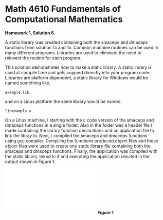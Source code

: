 # Math 4610 Fundamentals of Computational Mathematics
**Homework 1, Solution 6.**

A static library was created containing both the smaceps and dmaceps functions from solution 1a and 1b.
Common machine routines can be used in many different programs. Libraries are used to eliminate the need
to reinvent the routine for each program. 
  
This solution demonstrates how to make a static library. A static library is used at compile time and gets
coppied dirrectly into your program code. Libraries are platform dependent, a static library for Windows
would be named something like,

    example.lib 

and on a Linux platform the same library would be named,

    libexample.a

On a Linux machine, I starting with the c code version of the smaceps and dmaceps functions in a single folder.
Also in the folder was a header file I made containing the library function declarations and an application file
to link the libray to. Next, I compiled the smaceps and dmaceps functions using gcc compiler. Compiling the
functions produced object files and these object files were used to create one static library file containing both
the smaceps and dmaceps functions. Finally, the application was compiled with the static library linked to it and
executing the application resulted in the output shown in Figure 1.
  
![](Integrate.pdf)
**Figure 1**
